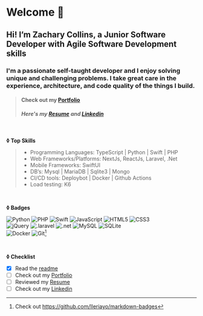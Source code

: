 # Welcome 👋 
## Hi! I’m Zachary Collins, a Junior Software Developer with Agile Software Development skills
### I'm a passionate self-taught developer and I enjoy solving unique and challenging problems. I take great care in the experience, architecture, and code quality of the things I build.
> #### Check out my [Portfolio](https://zachary-collins7.github.io)
> ##### Here's my [Resume](resume2022.pdf) and [Linkedin](https://www.linkedin.com/in/zachary-collins7/)

<br>

**◊ Top Skills**
> - Programming Languages: TypeScript | Python | Swift | PHP
> - Web Frameworks/Platforms: NextJs, ReactJs, Laravel, .Net
> - Mobile Frameworks: SwiftUI
> - DB’s: Mysql | MariaDB | Sqlite3 | Mongo
> - CI/CD tools: Deploybot | Docker | Github Actions
> - Load testing: K6 

<br>

**◊ Badges**
 
![Python](https://img.shields.io/badge/Python-14354C?style=flat&logo=python&logoColor=white)
![PHP](https://img.shields.io/badge/PHP-777BB4?style=flat&logo=php&logoColor=white) 
![Swift](https://img.shields.io/badge/Swift-FA7343?style=flat&logo=swift&logoColor=white)
![JavaScript](https://img.shields.io/badge/JavaScript-F7DF1E?style=flat&logo=javascript&logoColor=black) 
![HTML5](https://img.shields.io/badge/-HTML5-E34F26?style=flat&logo=html5&logoColor=white)
![CSS3](https://img.shields.io/badge/-CSS3-1572B6?style=flat&logo=css3)
<br>
![jQuery](https://img.shields.io/badge/jQuery-0769AD?style=flat&logo=jquery&logoColor=white)
![.laravel](https://img.shields.io/badge/Laravel-FF2D20?style=flat&logo=laravel&logoColor=white)
![.net](https://img.shields.io/badge/.NET-5C2D91?style=flat&logo=.net&logoColor=white)
![MySQL](https://img.shields.io/badge/-MySQL-black?style=flat&logo=mysql)
![SQLite](https://img.shields.io/badge/SQLite-07405E?style=flat&logo=sqlite&logoColor=white)
<br>
![Docker](https://img.shields.io/badge/-Docker-f7f7f7?style=flat&logo=docker)
![Git](https://img.shields.io/badge/-Git-f7f7f7?style=flat&logo=git)[^1]

<!-- ![a](https://github-readme-stats.vercel.app/api/top-langs/?username={Zachary-collins7}&theme=blue-green) -->

<br>

**◊ Checklist**

- [x] Read the [readme](README.md)
- [ ] Check out my [Portfolio](https://zachary-collins7.github.io)
- [ ] Reviewed my [Resume](resume2022.pdf)
- [ ] Check out my [Linkedin](https://www.linkedin.com/in/zachary-c-57726a192/)

[^1]: Check out https://github.com/Ileriayo/markdown-badges
